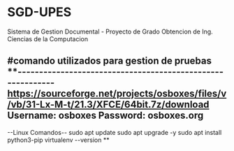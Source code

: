 # SGD-UPES
Sistema de Gestion Documental - Proyecto de Grado Obtencion de Ing. Ciencias de la Computacion

#comando utilizados para gestion de pruebas
**-----------------------------------------------------------
https://sourceforge.net/projects/osboxes/files/v/vb/31-Lx-M-t/21.3/XFCE/64bit.7z/download
Username: osboxes
Password: osboxes.org
------------------------------------------------------------

--Linux Comandos--
sudo apt update
sudo apt upgrade -y
sudo apt install python3-pip
virtualenv --version
**
